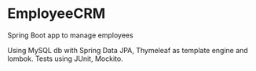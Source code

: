 # EmployeeCRM
Spring Boot app to manage employees

Using MySQL db with Spring Data JPA, Thymeleaf as template engine and lombok. Tests using JUnit, Mockito. 
